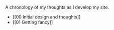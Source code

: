 A chronology of my thoughts as I develop my site.

- [[00 Initial design and thoughts]]
- [[01 Getting fancy]]
